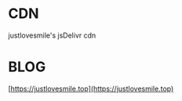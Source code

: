 # CDN

 justlovesmile's jsDelivr cdn

# BLOG

[https://justlovesmile.top](https://justlovesmile.top)